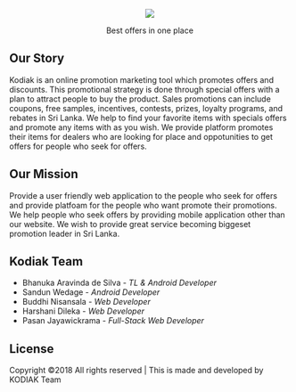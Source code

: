 <p align="center"><img src="/storage/logo.png"></p>

<p align="center">Best offers in one place</p>

## Our Story

Kodiak is an online promotion marketing tool which promotes offers and discounts. This promotional strategy is done through special offers with a plan to attract people to buy the product. Sales promotions can include coupons, free samples, incentives, contests, prizes, loyalty programs, and rebates in Sri Lanka. We help to find your favorite items with specials offers and promote any items with as you wish. We provide platform promotes their items for dealers who are looking for place and oppotunities to get offers for people who seek for offers.


## Our Mission

Provide a user friendly web application to the people who seek for offers and provide platfoam for the people who want promote their promotions. We help people who seek offers by providing mobile application other than our website. We wish to provide great service becoming biggeset promotion leader in Sri Lanka.


## Kodiak Team

- Bhanuka Aravinda de Silva - *TL &amp; Android Developer*
- Sandun Wedage - *Android Developer*
- Buddhi Nisansala - *Web Developer*
- Harshani Dileka - *Web Developer*
- Pasan Jayawickrama - *Full-Stack Web Developer*


## License

Copyright &copy;2018 All rights reserved | This is made and developed by KODIAK Team
